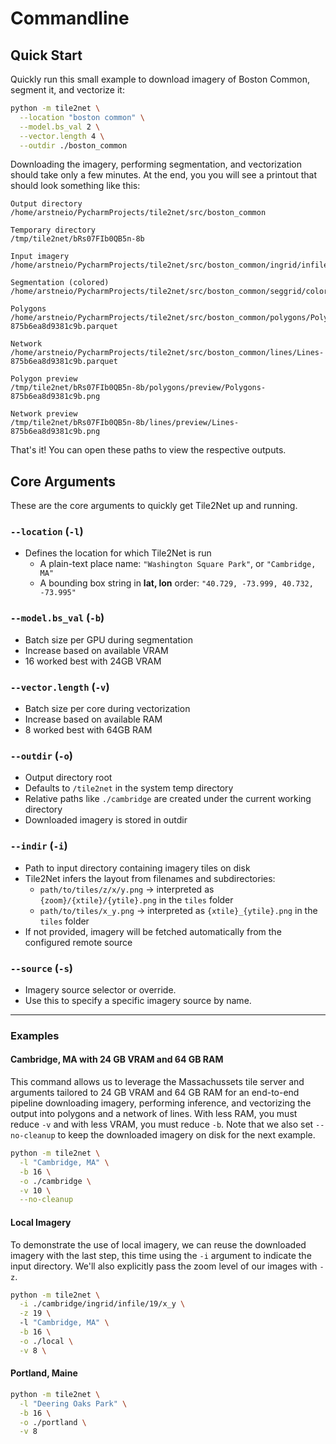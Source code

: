 # Commandline

## Quick Start

Quickly run this small example to download imagery of Boston Common, segment it, and vectorize it:

```bash
python -m tile2net \
  --location "boston common" \
  --model.bs_val 2 \
  --vector.length 4 \
  --outdir ./boston_common
```

Downloading the imagery, performing segmentation, 
and vectorization should take only a few minutes. At the end, you you will see a printout that should look 
something like this:

```
Output directory      
/home/arstneio/PycharmProjects/tile2net/src/boston_common

Temporary directory   
/tmp/tile2net/bRs07FIb0QB5n-8b

Input imagery         
/home/arstneio/PycharmProjects/tile2net/src/boston_common/ingrid/infile

Segmentation (colored)
/home/arstneio/PycharmProjects/tile2net/src/boston_common/seggrid/colored

Polygons              
/home/arstneio/PycharmProjects/tile2net/src/boston_common/polygons/Polygons-875b6ea8d9381c9b.parquet

Network               
/home/arstneio/PycharmProjects/tile2net/src/boston_common/lines/Lines-875b6ea8d9381c9b.parquet

Polygon preview       
/tmp/tile2net/bRs07FIb0QB5n-8b/polygons/preview/Polygons-875b6ea8d9381c9b.png

Network preview       
/tmp/tile2net/bRs07FIb0QB5n-8b/lines/preview/Lines-875b6ea8d9381c9b.png
```

That's it! You can open these paths to view the respective outputs. 

## Core Arguments

These are the core arguments to quickly get Tile2Net up and running.

### `--location` (`-l`)
- Defines the location for which Tile2Net is run
  - A plain-text place name: `"Washington Square Park"`, or `"Cambridge, MA"`  
  - A bounding box string in **lat, lon** order: `"40.729, -73.999, 40.732, -73.995"`

### `--model.bs_val` (`-b`)
- Batch size per GPU during segmentation
- Increase based on available VRAM
- 16 worked best with 24GB VRAM

### `--vector.length` (`-v`)
- Batch size per core during vectorization
- Increase based on available RAM
- 8 worked best with 64GB RAM

### `--outdir` (`-o`)
- Output directory root
- Defaults to `/tile2net` in the system temp directory
- Relative paths like `./cambridge` are created under the current working directory
- Downloaded imagery is stored in outdir

### `--indir` (`-i`)
- Path to input directory containing imagery tiles on disk
- Tile2Net infers the layout from filenames and subdirectories:
  - `path/to/tiles/z/x/y.png` → interpreted as `{zoom}/{xtile}/{ytile}.png` in the `tiles` folder
  - `path/to/tiles/x_y.png` → interpreted as `{xtile}_{ytile}.png` in the `tiles` folder  
- If not provided, imagery will be fetched automatically from the configured remote source

### `--source` (`-s`)
- Imagery source selector or override.  
- Use this to specify a specific imagery source by name.
---

### Examples

#### Cambridge, MA with 24 GB VRAM and 64 GB RAM
This command allows us to leverage the Massachussets tile server and arguments tailored to 24 GB VRAM and 64 GB RAM 
for an end-to-end pipeline downloading imagery, performing inference, and vectorizing the output into polygons and a 
network of lines. With less RAM, you must reduce `-v` and with less VRAM, you must reduce `-b`. Note that we also set 
`--no-cleanup` to keep the downloaded imagery on disk for the next example.

```bash
python -m tile2net \
  -l "Cambridge, MA" \
  -b 16 \
  -o ./cambridge \
  -v 10 \
  --no-cleanup 
```

#### Local Imagery
To demonstrate the use of local imagery, we can reuse the downloaded imagery with the last step, this time using the 
`-i` argument to indicate the input directory. We'll also explicitly pass the zoom level of our images with `-z`. 

```bash
python -m tile2net \
  -i ./cambridge/ingrid/infile/19/x_y \
  -z 19 \ 
  -l "Cambridge, MA" \
  -b 16 \
  -o ./local \
  -v 8 \
```


#### Portland, Maine
```bash
python -m tile2net \
  -l "Deering Oaks Park" \
  -b 16 \
  -o ./portland \
  -v 8
```